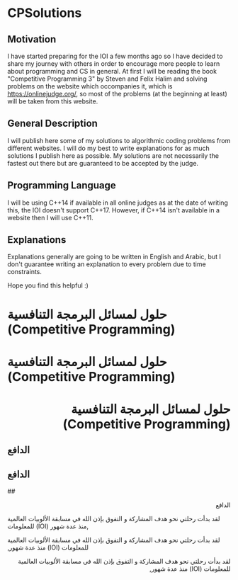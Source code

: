 # CPSolutions

## Motivation
I have started preparing for the IOI a few months ago so I have decided to share my journey with others in order to encourage more people to learn about programming and CS in general. At first I will be reading the book "Competitive Programming 3" by Steven and Felix Halim and solving problems on the website which occompanies it, which is https://onlinejudge.org/, so most of the problems (at the beginning at least) will be taken from this website.

## General Description
I will publish here some of my solutions to algorithmic coding problems from different websites. I will do my best to write explanations for as much solutions I publish here as possible. My solutions are not necessarily the fastest out there but are guaranteed to be accepted by the judge. 

## Programming Language
I will be using C++14 if available in all online judges as at the date of writing this, the IOI doesn't support C++17. However, if C++14 isn't available in a website then I will use C++11.

## Explanations
Explanations generally are going to be written in English and Arabic, but I don't guarantee writing an explanation to every problem due to time constraints.

Hope you find this helpful :)

# حلول لمسائل البرمجة التنافسية (Competitive Programming)

# &#x202b; حلول لمسائل البرمجة التنافسية (Competitive Programming)

<h1>
	<div dir='rtl'>
		حلول لمسائل البرمجة التنافسية (Competitive Programming)
	</div>
</h1>

## الدافع

## &#x202b; الدافع

##<div dir='rtl'>
الدافع
</div>


لقد بدأت رحلتي نحو هدف المشاركة و التفوق بإذن الله في مسابقة الألوبيات العالمية للمعلومات (IOI) منذ عدة شهور,

&#x202b; لقد بدأت رحلتي نحو هدف المشاركة و التفوق بإذن الله في مسابقة الألوبيات العالمية للمعلومات (IOI) منذ عدة شهور,

<div dir='rtl'>
لقد بدأت رحلتي نحو هدف المشاركة و التفوق بإذن الله في مسابقة الألوبيات العالمية للمعلومات (IOI) منذ عدة شهور,
</div>
